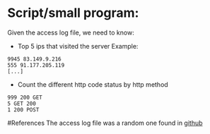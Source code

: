# Script/small program:

Given the access log file, we need to know:
-  Top 5  ips that visited the server
Example:
```shell script
9945 83.149.9.216
555 91.177.205.119
[...]
```
- Count the different http code status by http method
```shell script
999 200 GET
5 GET 200
1 200 POST
```


#References
The access log file was a random one found in [github](https://raw.githubusercontent.com/linuxacademy/content-elastic-log-samples/master/access.log) 